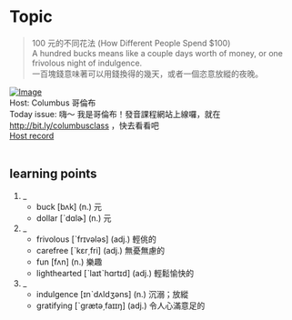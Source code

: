 # Topic

> 100 元的不同花法 (How Different People Spend $100) <br>
> A hundred bucks means like a couple days worth of money, or one frivolous night of indulgence. <br>
> 一百塊錢意味著可以用錢換得的幾天，或者一個恣意放縱的夜晚。 <br>

[![Image](https://cdn.voicetube.com/assets/thumbnails/TaMxRqSHUTU.jpg)](https://www.youtube.com/embed/TaMxRqSHUTU?rel=0&showinfo=0&cc_load_policy=0&controls=1&autoplay=1&iv_load_policy=3&playsinline=1&wmode=transparent&start=38&end=48&enablejsapi=1&origin=https://tw.voicetube.com&widgetid=1)<br>
Host: Columbus 哥倫布
<br>Today issue: 嗨～ 我是哥倫布！發音課程網站上線囉，就在  http://bit.ly/columbusclass ，快去看看吧
<br>
[Host record](https://cdn.voicetube.com/tmp/everyday_records/10155338087225016/2749.mp3)
<br><br>
## learning points
1. _
	* buck [bʌk] (n.) 元
	* dollar [ˋdɑlɚ] (n.) 元
2. _
	* frivolous [ˋfrɪvələs] (adj.) 輕佻的
	* carefree [ˋkɛr͵fri] (adj.) 無憂無慮的
	* fun [fʌn] (n.) 樂趣
	* lighthearted [ˋlaɪtˋhɑrtɪd] (adj.) 輕鬆愉快的
3. _
	* indulgence [ɪnˋdʌldʒəns] (n.) 沉溺；放縱
	* gratifying [ˋgrætə͵faɪɪŋ] (adj.) 令人心滿意足的
